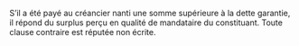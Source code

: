 S’il a été payé au créancier nanti une somme supérieure à la dette garantie, il répond
du surplus perçu en qualité de mandataire du constituant. Toute clause contraire est réputée
non écrite.